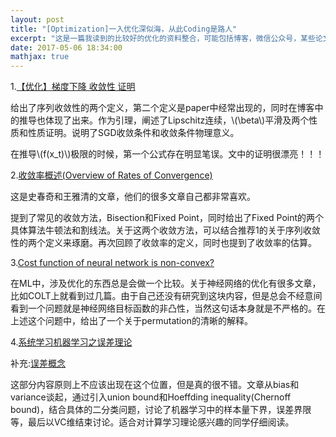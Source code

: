 ```yaml
---
layout: post
title: "[Optimization]一入优化深似海，从此Coding是路人"
excerpt: "这是一篇我读到的比较好的优化的资料整合，可能包括博客，微信公众号，某些论文，某些书中的对某个问题的总结等。采用的形式是提出问题，解决问题的资料来源，和自己对于资料的评论，可能包括资料中某些小的错误瑕疵。"
date: 2017-05-06 18:34:00
mathjax: true
---
```

<script type="text/javascript" src="http://cdn.mathjax.org/mathjax/latest/MathJax.js?config=default"></script>

1.[【优化】梯度下降 收敛性 证明](http://blog.csdn.net/shenxiaolu1984/article/details/52577996)

给出了序列收敛性的两个定义，第二个定义是paper中经常出现的，同时在博客中的推导也体现了出来。作为引理，阐述了Lipschitz连续，\\(\beta\\)平滑及两个性质和性质证明。说明了SGD收敛条件和收敛条件物理意义。

在推导\\(f(x_t)\\)极限的时候，第一个公式存在明显笔误。文中的证明很漂亮！！！

2.[收敛率概述(Overview of Rates of Convergence)](http://mp.weixin.qq.com/s?__biz=MzIzMjU1NTg3Ng==&mid=2247483784&idx=1&sn=6082e46e4707bb8192ab67ff6926a870&chksm=e8925583dfe5dc953521b968f168f06c2a9a2373bb24a67abc7a9a9e67caa0af33165e03e8f7&mpshare=1&scene=23&srcid=0503Ml8DTEZGy2Wa8CavBr9Q#rd)

这是史春奇和王雅清的文章，他们的很多文章自己都非常喜欢。

提到了常见的收敛方法，Bisection和Fixed Point，同时给出了Fixed Point的两个具体算法牛顿法和割线法。关于这两个收敛方法，可以结合推荐1的关于序列收敛性的两个定义来琢磨。再次回顾了收敛率的定义，同时也提到了收敛率的估算。

3.[Cost function of neural network is non-convex?](https://stats.stackexchange.com/questions/106334/cost-function-of-neural-network-is-non-convex)

在ML中，涉及优化的东西总是会做一个比较。关于神经网络的优化有很多文章，比如COLT上就看到过几篇。由于自己还没有研究到这块内容，但是总会不经意间看到一个问题就是神经网络目标函数的非凸性，当然这句话本身就是不严格的。在上述这个问题中，给出了一个关于permutation的清晰的解释。

4.[系统学习机器学习之误差理论](http://blog.csdn.net/app_12062011/article/details/50577717)

补充:[误差概念](https://stats.stackexchange.com/questions/87750/what-does-the-term-estimation-error-mean)

这部分内容原则上不应该出现在这个位置，但是真的很不错。文章从bias和variance谈起，通过引入union bound和Hoeffding inequality(Chernoff bound)，结合具体的二分类问题，讨论了机器学习中的样本量下界，误差界限等，最后以VC维结束讨论。适合对计算学习理论感兴趣的同学仔细阅读。



